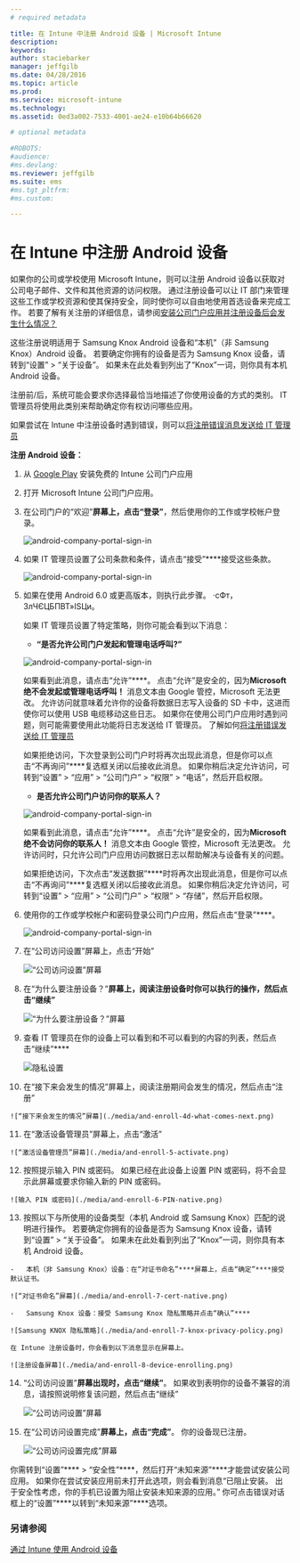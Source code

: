 ```yaml
---
# required metadata

title: 在 Intune 中注册 Android 设备 | Microsoft Intune
description:
keywords:
author: staciebarker
manager: jeffgilb
ms.date: 04/28/2016
ms.topic: article
ms.prod:
ms.service: microsoft-intune
ms.technology:
ms.assetid: 0ed3a002-7533-4001-ae24-e10b64b66620

# optional metadata

#ROBOTS:
#audience:
#ms.devlang:
ms.reviewer: jeffgilb
ms.suite: ems
#ms.tgt_pltfrm:
#ms.custom:

---
```



# 在 Intune 中注册 Android 设备

如果你的公司或学校使用 Microsoft Intune，则可以注册 Android 设备以获取对公司电子邮件、文件和其他资源的访问权限。 通过注册设备可以让 IT 部门来管理这些工作或学校资源和使其保持安全，同时使你可以自由地使用首选设备来完成工作。 若要了解有关注册的详细信息，请参阅[安装公司门户应用并注册设备后会发生什么情况？](what-happens-if-you-install-the-Company-Portal-app-and-enroll-your-device-in-intune-android.md)

这些注册说明适用于 Samsung Knox Android 设备和“本机”（非 Samsung Knox）Android 设备。 若要确定你拥有的设备是否为 Samsung Knox 设备，请转到“设置” &gt; “关于设备”。 如果未在此处看到列出了“Knox”一词，则你具有本机 Android 设备。

注册前/后，系统可能会要求你选择最恰当地描述了你使用设备的方式的类别。 IT 管理员将使用此类别来帮助确定你有权访问哪些应用。

如果尝试在 Intune 中注册设备时遇到错误，则可以[将注册错误消息发送给 IT 管理员](send-enrollment-errors-to-your-it-administrator-android.md)

**注册 Android 设备：**

1.  从 [Google Play](http://play.google.com/store/apps/details?id=com.microsoft.windowsintune.companyportal) 安装免费的 Intune 公司门户应用

2.  打开 Microsoft Intune 公司门户应用。

3.  在公司门户的“欢迎”****屏幕上，点击“登录”****，然后使用你的工作或学校帐户登录。

    ![android-company-portal-sign-in](./media/and-enroll-0-welcome-screen.png)   

4.  如果 IT 管理员设置了公司条款和条件，请点击“接受”****接受这些条款。

    ![android-company-portal-sign-in](./media/and-enroll-3-accept-terms.png)

5.  如果在使用 Android 6.0 或更高版本，则执行此步骤。 ·сФт，ЗлЧЄЦБПВТ»ІЅЦи。 

    如果 IT 管理员设置了特定策略，则你可能会看到以下消息：
    -   **“是否允许公司门户发起和管理电话呼叫?”**

    ![android-company-portal-sign-in](./media/and-enroll-3a-allow-phone-access.png)

    如果看到此消息，请点击“允许”****。 点击“允许”是安全的，因为**Microsoft 绝不会发起或管理电话呼叫！** 消息文本由 Google 管控，Microsoft 无法更改。 允许访问就意味着允许你的设备将数据日志写入设备的 SD 卡中，这进而使你可以使用 USB 电缆移动这些日志。 如果你在使用公司门户应用时遇到问题，则可能需要使用此功能将日志发送给 IT 管理员。 了解如何[将注册错误发送给 IT 管理员](send-enrollment-errors-to-your-it-administrator-android.md)

    如果拒绝访问，下次登录到公司门户时将再次出现此消息，但是你可以点击“不再询问”****复选框关闭以后接收此消息。  如果你稍后决定允许访问，可转到“设置” &gt; “应用” &gt; “公司门户” &gt; “权限” &gt; “电话”，然后开启权限。

    -   **是否允许公司门户访问你的联系人？**

    ![android-company-portal-sign-in](./media/and-enroll-3b-allow-contacts-access.png)

    如果看到此消息，请点击“允许”****。 点击“允许”是安全的，因为**Microsoft 绝不会访问你的联系人！** 消息文本由 Google 管控，Microsoft 无法更改。 允许访问时，只允许公司门户应用访问数据日志以帮助解决与设备有关的问题。

    如果拒绝访问，下次点击“发送数据”****时将再次出现此消息，但是你可以点击“不再询问”****复选框关闭以后接收此消息。 如果你稍后决定允许访问，可转到“设置” &gt; “应用” &gt; “公司门户” &gt; “权限” &gt; “存储”，然后开启权限。

6.  使用你的工作或学校帐户和密码登录公司门户应用，然后点击“登录”****。

    ![android-company-portal-sign-in](./media/and-enroll-2-cp-sign-in.png)

7.  在“公司访问设置”屏幕上，点击“开始”

    ![“公司访问设置”屏幕](./media/and-enroll-4a-comp-access-setup.png)

8.  在“为什么要注册设备？”****屏幕上，阅读注册设备时你可以执行的操作，然后点击“继续”****

    ![“为什么要注册设备？”屏幕](./media/and-enroll-4b-why-enroll.png)

9.  查看 IT 管理员在你的设备上可以看到和不可以看到的内容的列表，然后点击“继续”****

    ![隐私设置](./media/and-enroll-4c-we-care-privacy.png)

10.  在“接下来会发生的情况”屏幕上，阅读注册期间会发生的情况，然后点击“注册”

    ![“接下来会发生的情况”屏幕](./media/and-enroll-4d-what-comes-next.png)

11.  在“激活设备管理员”屏幕上，点击“激活”

    ![“激活设备管理员”屏幕](./media/and-enroll-5-activate.png)

12.  按照提示输入 PIN 或密码。 如果已经在此设备上设置 PIN 或密码，将不会显示此屏幕或要求你输入新的 PIN 或密码。

    ![输入 PIN 或密码](./media/and-enroll-6-PIN-native.png)

13.  按照以下与所使用的设备类型（本机 Android 或 Samsung Knox）匹配的说明进行操作。 若要确定你拥有的设备是否为 Samsung Knox 设备，请转到“设置” &gt; “关于设备”。 如果未在此处看到列出了“Knox”一词，则你具有本机 Android 设备。

    -   本机（非 Samsung Knox）设备：在“对证书命名”****屏幕上，点击“确定”****接受默认证书。

    ![“对证书命名”屏幕](./media/and-enroll-7-cert-native.png)

    -   Samsung Knox 设备：接受 Samsung Knox 隐私策略并点击“确认”****

    ![Samsung KNOX 隐私策略](./media/and-enroll-7-knox-privacy-policy.png)

    在 Intune 注册设备时，你会看到以下消息显示在屏幕上。

    ![注册设备屏幕](./media/and-enroll-8-device-enrolling.png)

14. “公司访问设置”****屏幕出现时，点击“继续”****。 如果收到表明你的设备不兼容的消息，请按照说明修复该问题，然后点击“继续”

    ![“公司访问设置”屏幕](./media/and-enroll-9-comp-access-setup.png)  

11. 在“公司访问设置完成”****屏幕上，点击“完成”****。 你的设备现已注册。

    ![“公司访问设置完成”屏幕](./media/and-enroll-10-comp-access-setup-complete.png)

你需转到“设置”**** &gt; “安全性”****，然后打开“未知来源”****才能尝试安装公司应用。 如果你在尝试安装应用前未打开此选项，则会看到消息“已阻止安装。 出于安全性考虑，你的手机已设置为阻止安装未知来源的应用。” 你可点击错误对话框上的“设置”****以转到“未知来源”****选项。


### 另请参阅
[通过 Intune 使用 Android 设备](using-your-android-device-with-intune.md)


<!--HONumber=May16_HO2-->



